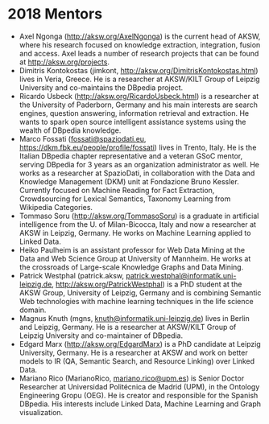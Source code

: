 # 2018 Mentors

 * Axel Ngonga (http://aksw.org/AxelNgonga) is the current head of AKSW, where his research focused on knowledge extraction, integration, fusion and access. Axel leads a number of research projects that can be found at http://aksw.org/projects.
 * Dimitris Kontokostas (jimkont, http://aksw.org/DimitrisKontokostas.html) lives in Veria, Greece. He is a researcher at AKSW/KILT Group of Leipzig University and co-maintains the DBpedia project.
 * Ricardo Usbeck (http://aksw.org/RicardoUsbeck.html) is a researcher at the University of Paderborn, Germany and his main interests are search engines, question answering, information retrieval and extraction. He wants to spark open source intelligent assistance systems using the wealth of DBpedia knowledge.
 * Marco Fossati (fossati@spaziodati.eu, https://dkm.fbk.eu/people/profile/fossati) lives in Trento, Italy. He is the Italian DBpedia chapter representative and a veteran GSoC mentor, serving DBpedia for 3 years as an organization administrator as well. He works as a researcher at SpazioDati, in collaboration with the Data and Knowledge Management (DKM) unit at Fondazione Bruno Kessler. Currently focused on Machine Reading for Fact Extraction, Crowdsourcing for Lexical Semantics, Taxonomy Learning from Wikipedia Categories.
 * Tommaso Soru (http://aksw.org/TommasoSoru) is a graduate in artificial intelligence from the U. of Milan-Bicocca, Italy and now a researcher at AKSW in Leipzig, Germany. He works on Machine Learning applied to Linked Data.
 * Heiko Paulheim is an assistant professor for Web Data Mining at the Data and Web Science Group at University of Mannheim. He works at the crossroads of Large-scale Knowledge Graphs and Data Mining.
 * Patrick Westphal (patrick.aksw, patrick.westphal@informatik.uni-leipzig.de, http://aksw.org/PatrickWestphal) is a PhD student at the AKSW Group, University of Leipzig, Germany and is combining Semantic Web technologies with machine learning techniques in the life science domain.
 * Magnus Knuth (mgns, knuth@informatik.uni-leipzig.de) lives in Berlin and Leipzig, Germany. He is a researcher at AKSW/KILT Group of Leipzig University and co-maintainer of DBpedia.
 * Edgard Marx (http://aksw.org/EdgardMarx) is a PhD candidate at Leipzig University, Germany. He is a researcher at AKSW and work on better models to IR (QA, Semantic Search, and Resource Linking) over Linked Data.
* Mariano Rico (MarianoRico, mariano.rico@upm.es) is Senior Doctor Researcher at Universidad Politécnica de Madrid (UPM), in the Ontology Engineering Gropu (OEG). He is creator and responsible for the Spanish DBpedia. His interests include Linked Data, Machine Learning and Graph visualization.
